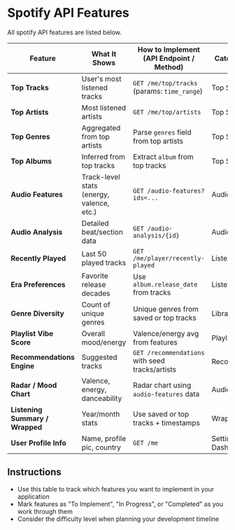 # Spotify API Features

All spotify API features are listed below. 

| **Feature**                     | **What It Shows**                         | **How to Implement (API Endpoint / Method)**       | **Category / Page**  | **Difficulty** |
| ------------------------------- | ----------------------------------------- | -------------------------------------------------- | -------------------- | -------------- |
| **Top Tracks**                  | User's most listened tracks               | `GET /me/top/tracks` (params: `time_range`)        | Top Stats            | Easy           |
| **Top Artists**                 | Most listened artists                     | `GET /me/top/artists`                              | Top Stats            | Easy           |
| **Top Genres**                  | Aggregated from top artists               | Parse `genres` field from top artists              | Top Stats            | Medium         |
| **Top Albums**                  | Inferred from top tracks                  | Extract `album` from top tracks                    | Top Stats            | Medium         |
| **Audio Features**              | Track-level stats (energy, valence, etc.) | `GET /audio-features?ids=...`                      | Audio Profile        | Medium         |
| **Audio Analysis**              | Detailed beat/section data                | `GET /audio-analysis/{id}`                         | Audio Profile        | Hard           |
| **Recently Played**             | Last 50 played tracks                     | `GET /me/player/recently-played`                   | Listening Habits     | Easy           |
| **Era Preferences**             | Favorite release decades                  | Use `album.release_date` from tracks               | Listening Habits     | Medium         |
| **Genre Diversity**             | Count of unique genres                    | Unique genres from saved or top tracks             | Library Insights     | Medium         |
| **Playlist Vibe Score**         | Overall mood/energy                       | Valence/energy avg from features                   | Playlist Explorer    | Medium         |
| **Recommendations Engine**      | Suggested tracks                          | `GET /recommendations` with seed tracks/artists    | Recommendations      | Medium         |
| **Radar / Mood Chart**          | Valence, energy, danceability             | Radar chart using `audio-features` data            | Audio Profile        | Medium         |
| **Listening Summary / Wrapped** | Year/month stats                          | Use saved or top tracks + timestamps               | Wrapped/Recap        | Hard           |
| **User Profile Info**           | Name, profile pic, country                | `GET /me`                                          | Settings / Dashboard | Easy           |

## Instructions

- Use this table to track which features you want to implement in your application
- Mark features as "To Implement", "In Progress", or "Completed" as you work through them
- Consider the difficulty level when planning your development timeline